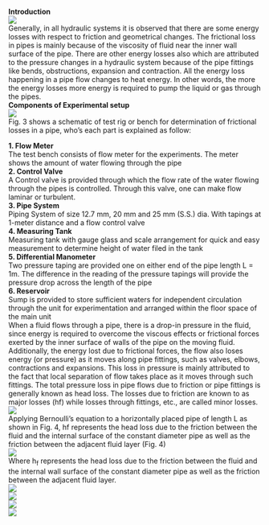 <b>Introduction</b><br>
<image src="images/image1.png"><br>
Generally, in all hydraulic systems it is observed that there are some energy losses with respect to friction and geometrical changes. The frictional loss in pipes is mainly because of the viscosity of fluid near the inner wall surface of the pipe. There are other energy losses also which are attributed to the pressure changes in a hydraulic system because of the pipe fittings like bends, obstructions, expansion and contraction. All the energy loss happening in a pipe flow changes to heat energy. In other words, the more the energy losses more energy is required to pump the liquid or gas through the pipes.<br>
<b>Components of Experimental setup</b><br>
<image src="images/image2.png"><br>
Fig. 3 shows a schematic of test rig or bench for determination of frictional losses in a pipe, who’s each part is explained as follow: <br>
                    					
<b>1. Flow Meter</b><br>
The test bench consists of flow meter for the experiments. The meter shows the amount of water flowing through the pipe<br>
<b>2. Control Valve </b><br>
A Control valve is provided through which the flow rate of the water flowing through the pipes is controlled. Through this valve, one can make flow laminar or turbulent.<br> 
<b>3. Pipe System </b><br>
Piping System of size 12.7 mm, 20 mm and 25 mm (S.S.) dia. With tapings at 1-meter distance and a flow control valve<br>
<b>4. Measuring Tank</b><br>
Measuring tank with gauge glass and scale arrangement for quick and easy measurement to determine height of water filed in the tank<br>
<b>5. Differential Manometer</b> <br>
Two pressure taping are provided one on either end of the pipe length L = 1m. The difference in the reading of the pressure tapings will provide the pressure drop across the length of the pipe<br>
<b>6. Reservoir</b> <br> 
Sump is provided to store sufficient waters for independent circulation through the unit for experimentation and arranged within the floor space of the main unit<br>
When a fluid flows through a pipe, there is a drop-in pressure in the fluid, since energy is required to overcome the viscous effects or frictional forces exerted by the inner surface of walls of the pipe on the moving fluid. Additionally, the energy lost due to frictional forces, the flow also loses energy (or pressure) as it moves along pipe fittings, such as valves, elbows, contractions and expansions. This loss in pressure is mainly attributed to the fact that local separation of flow takes place as it moves through such fittings. The total pressure loss in pipe flows due to friction or pipe fittings is generally known as head loss. The losses due to friction are known to as major losses (hf) while losses through fittings, etc., are called minor losses.<br> 
<image src="images/image3.png"><br>
Applying Bernoulli’s equation to a horizontally placed pipe of length L as shown in Fig. 4, hf represents the head loss due to the friction between the fluid and the internal surface of the constant diameter pipe as well as the friction between the adjacent fluid layer (Fig. 4)<br>
<image src="images/image4.png"><br>
Where h<sub>f</sub> represents the head loss due to the friction between the fluid and the internal wall surface of the constant diameter pipe as well as the friction between the adjacent fluid layer. <br>
<image src="images/image5.png"><br>
<image src="images/image6.png"><br>
<image src="images/image7.png"><br>
<image src="images/image8.png"><br>

